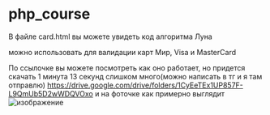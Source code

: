 # php_course

В файле card.html вы можете увидеть код алгоритма Луна

можно использовать для валидации карт Мир, Visa и MasterCard

По ссылочке вы можете посмотреть как оно работает, но придется скачать 1 минута 13 секунд слишком много(можно написать в тг и я там отправлю)
https://drive.google.com/drive/folders/1CyEeTEx1UP857F-L9QmUb5D2wWDQVOxo
и на фоточке как примерно выглядит
![изображение](https://user-images.githubusercontent.com/87576995/220186439-e328335a-0cb7-4365-96ce-9d522d264057.png)
